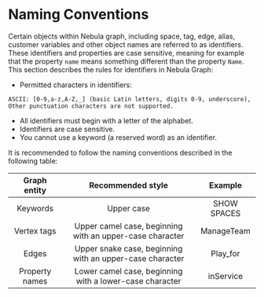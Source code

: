 # Naming Conventions
Certain objects within Nebula graph, including space, tag, edge, alias, customer variables and other object names are referred to as identifiers. These identifiers and properties are case sensitive, meaning for example that the property `name` means something different than the property `Name`. This section describes the rules for identifiers in Nebula Graph:
- Permitted characters in identifiers:
```
ASCII: [0-9,a-z,A-Z,_] (basic Latin letters, digits 0-9, underscore), Other punctuation characters are not supported. 
```
- All identifiers must begin with a letter of the alphabet.
- Identifiers are case sensitive.
- You cannot use a keyword (a reserved word) as an identifier.

It is recommended to follow the naming conventions described in the following table:

| Graph entity  | Recommended style                                          | Example     |
|:-:            | :-:                                                        | :-:         |
|Keywords      | Upper case                                                 | SHOW SPACES |
|Vertex tags    | Upper camel case, beginning with an upper-case character   | ManageTeam  |
|Edges          | Upper snake case, beginning with an upper-case character   | Play_for    |
|Property names | Lower camel case, beginning with a lower-case character    | inService   |